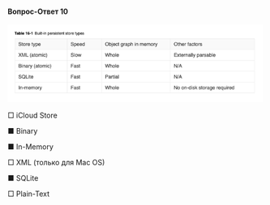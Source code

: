 #### Вопрос-Ответ 10

![](https://github.com/TOxaREY/Answers_Objective-C/blob/master/image/QA_10.png)



□ iCloud Store

■ Binary

■ In-Memory

□ XML (только для Mac OS)

■ SQLite

□ Plain-Text